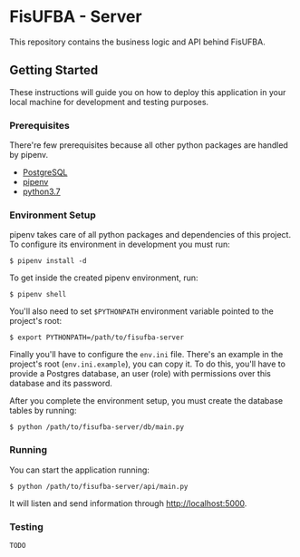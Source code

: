 # FisUFBA - Server

This repository contains the business logic and API behind FisUFBA.

## Getting Started

These instructions will guide you on how to deploy this application in
your local machine for development and testing purposes.<!-- See deployment-->
<!--for notes on how to deploy the project on a live system.-->

### Prerequisites

There're few prerequisites because all other python packages are handled
by pipenv.

- [PostgreSQL](https://www.postgresql.org/)
- [pipenv](https://docs.pipenv.org)
- [python3.7](https://www.python.org/downloads/release/python-370/)

### Environment Setup

pipenv takes care of all python packages and dependencies of this
project. To configure its environment in development you must run:

```
$ pipenv install -d
```

To get inside the created pipenv environment, run:

```
$ pipenv shell
```

You'll also need to set `$PYTHONPATH` environment variable pointed to
the project's root:

```
$ export PYTHONPATH=/path/to/fisufba-server
```

Finally you'll have to configure the `env.ini` file. There's an example
in the project's root (`env.ini.example`), you can copy it. To do this,
you'll have to provide a Postgres database, an user (role) with
permissions over this database and its password.

After you complete the environment setup, you must create the database
tables by running:

```
$ python /path/to/fisufba-server/db/main.py
```

### Running

You can start the application running:

```
$ python /path/to/fisufba-server/api/main.py
```

It will listen and send information through
[http://localhost:5000](http://localhost:5000).

### Testing

```
TODO
```

